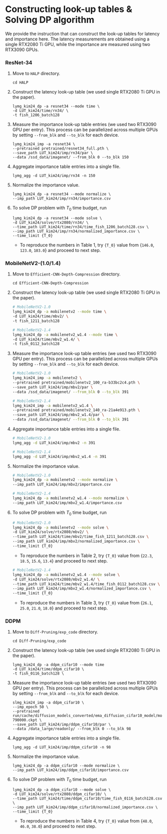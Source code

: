 # Constructing look-up tables & Solving DP algorithm

We provide the instruction that can construct the look-up tables for latency and importance here. 
The latency measurements are obtained using a single RTX2080 Ti GPU, while the importance are measured using two RTX3090 GPUs.


### ResNet-34
1. Move to `HALP` directory.
    ```
    cd HALP
    ```
2. Construct the latency look-up table (we used single RTX2080 Ti GPU in the paper).
    ```
    lymg_kim24_dp -a resnet34 --mode time \
    -d LUT_kim24/time/rn34/ \
    -t fish_1206_batch128
    ```
3. Measure the importance look-up table entries (we used two RTX3090 GPU per entry). This process can be parallelized across multiple GPUs by setting `--from_blk` and `--to_blk` for each device.
    ```
    lymg_kim24_imp -a resnet34 \
    --pretrained pretrained/resnet34_full.pth \
    --save_path LUT_kim24/imp/rn34/par \
    --data /ssd_data/imagenet/ --from_blk 0 --to_blk 150
    ```
4. Aggregate importance table entries into a single file.
    ```
    lymg_agg -d LUT_kim24/imp/rn34 -n 150
    ```
5. Normalize the importance value.
    ```
    lymg_kim24_dp -a resnet34 --mode normalize \
    --imp_path LUT_kim24/imp/rn34/importance.csv
    ```
6. To solve DP problem with $T_0$ time budget, run
    ```
    lymg_kim24_dp -a resnet34 --mode solve \
    -d LUT_kim24/solve/rtx2080/rn34/ \
    --time_path LUT_kim24/time/rn34/time_fish_1206_batch128.csv \
    --imp_path LUT_kim24/imp/rn34/normalized_importance.csv \
    --time_limit {T_0}
    ```
    - To reproduce the numbers in Table 1, try `{T_0}` value from {`146.0`, `123.0`, `103.0`} and proceed to next step.

### MobileNetV2-(1.0/1.4)
1. Move to `Efficient-CNN-Depth-Compression` directory.
    ```
    cd Efficient-CNN-Depth-Compression
    ```
2. Construct the latency look-up table (we used single RTX2080 Ti GPU in the paper).
    ```bash
    # MobileNetV2-1.0
    lymg_kim24_dp -a mobilenetv2 --mode time \
    -d LUT_kim24/time/mbv2/ \
    -t fish_1211_batch128
    ```
    ```bash
    # MobileNetV2-1.4
    lymg_kim24_dp -a mobilenetv2_w1.4 --mode time \
    -d LUT_kim24/time/mbv2_w1.4/ \
    -t fish_0112_batch128
    ```
3. Measure the importance look-up table entries (we used two RTX3090 GPU per entry). This process can be parallelized across multiple GPUs by setting `--from_blk` and `--to_blk` for each device.
    ```bash
    # MobileNetV2-1.0
    lymg_kim24_imp -a mobilenetv2 \
    --pretrained pretrained/mobilenetv2_100_ra-b33bc2c4.pth \
    --save_path LUT_kim24/imp/mbv2/par \
    --data /ssd_data/imagenet/ --from_blk 0 --to_blk 391
    ```
    ```bash
    # MobileNetV2-1.4
    lymg_kim24_imp -a mobilenetv2_w1.4 \
    --pretrained pretrained/mobilenetv2_140_ra-21a4e913.pth \
    --save_path LUT_kim24/imp/mbv2_w1.4/par \
    --data /ssd_data/imagenet/ --from_blk 0 --to_blk 391
    ```
4. Aggregate importance table entries into a single file.
    ```bash
    # MobileNetV2-1.0
    lymg_agg -d LUT_kim24/imp/mbv2 -n 391
    ```
    ```bash
    # MobileNetV2-1.4
    lymg_agg -d LUT_kim24/imp/mbv2_w1.4 -n 391
    ```
5. Normalize the importance value.
    ```bash
    # MobileNetV2-1.0
    lymg_kim24_dp -a mobilenetv2 --mode normalize \
    --imp_path LUT_kim24/imp/mbv2/importance.csv
    ```
    ```bash
    # MobileNetV2-1.4
    lymg_kim24_dp -a mobilenetv2_w1.4 --mode normalize \
    --imp_path LUT_kim24/imp/mbv2_w1.4/importance.csv
    ```
6. To solve DP problem with $T_0$ time budget, run
    ```bash
    # MobileNetV2-1.0
    lymg_kim24_dp -a mobilenetv2 --mode solve \
    -d LUT_kim24/solve/rtx2080/mbv2/ \
    --time_path LUT_kim24/time/mbv2/time_fish_1211_batch128.csv \
    --imp_path LUT_kim24/imp/mbv2/normalized_importance.csv \
    --time_limit {T_0}
    ```
    - To reproduce the numbers in Table 2, try `{T_0}` value from {`22.3`, `18.5`, `15.6`, `13.4`} and proceed to next step.
    ```bash
    # MobileNetV2-1.4
    lymg_kim24_dp -a mobilenetv2_w1.4 --mode solve \
    -d LUT_kim24/solve/rtx2080/mbv2_w1.4/ \
    --time_path LUT_kim24/time/mbv2_w1.4/time_fish_0112_batch128.csv \
    --imp_path LUT_kim24/imp/mbv2_w1.4/normalized_importance.csv \
    --time_limit {T_0}
    ```
    - To reproduce the numbers in Table 3, try `{T_0}` value from {`26.1`, `25.0`, `21.0`, `18.0`} and proceed to next step.

### DDPM
1. Move to `Diff-Pruning/exp_code` directory.
    ```
    cd Diff-Pruning/exp_code
    ```
2. Construct the latency look-up table (we used single RTX2080 Ti GPU in the paper).
    ```
    lymg_kim24_dp -a ddpm_cifar10 --mode time
    -d LUT_kim24/time/ddpm_cifar10 \
    -t fish_0116_batch128 \
    ```
3. Measure the importance look-up table entries (we used two RTX3090 GPU per entry). This process can be parallelized across multiple GPUs by setting `--from_blk` and `--to_blk` for each device.
    ```
    slmg_kim24_imp -a ddpm_cifar10 \
    --imp_epoch 50 \
    --pretrained run/cache/diffusion_models_converted/ema_diffusion_cifar10_model/model-790000.ckpt \
    --save_path LUT_kim24/imp/ddpm_cifar10/par \
    --data /data_large/readonly/ --from_blk 0 --to_blk 98
    ```
4. Aggregate importance table entries into a single file.
    ```
    lymg_agg -d LUT_kim24/imp/ddpm_cifar10 -n 98
    ```
5. Normalize the importance value.
    ```
    lymg_kim24_dp -a ddpm_cifar10 --mode normalize \
    --imp_path LUT_kim24/imp/ddpm_cifar10/importance.csv
    ```
6. To solve DP problem with $T_0$ time budget, run
    ```
    lymg_kim24_dp -a ddpm_cifar10 --mode solve \
    -d LUT_kim24/solve/rtx2080/ddpm_cifar10/ \
    --time_path LUT_kim24/time/ddpm_cifar10/time_fish_0116_batch128.csv \
    --imp_path LUT_kim24/imp/ddpm_cifar10/normalized_importance.csv \
    --time_limit {T_0}
    ```
    - To reproduce the numbers in Table 4, try `{T_0}` value from {`48.0`, `46.0`, `38.0`} and proceed to next step.